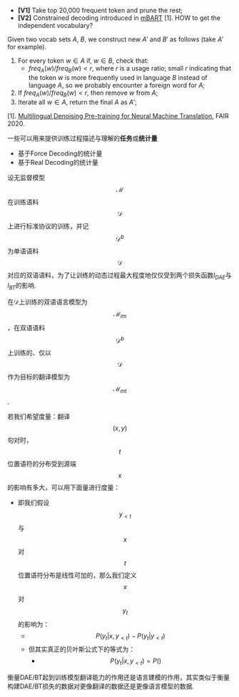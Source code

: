 - **[V1]** Take top 20,000 frequent token and prune the rest;
- **[V2]** Constrained decoding introduced in [mBART](https://arxiv.org/abs/2001.08210) [1]. HOW to get the independent vocabulary?

Given two vocab sets $A$, $B$, we construct new $A'$ and $B'$ as follows (take $A'$ for example).

1. For every token $w \in A$ if, $w \in B$, check that:
   - $freq_A(w) / freq_B(w) < r$, where $r$ is a usage ratio; small $r$ indicating that the token $w$ is more frequently used in language $B$ instead of language $A$, so we probably encounter a foreign word for $A$;
2. If $freq_A(w) / freq_B(w) < r$, then remove $w$ from $A$;
3. Iterate all $w \in A$, return the final $A$ as $A'$;

[1]. [Multilingual Denoising Pre-training for Neural Machine Translation](https://arxiv.org/abs/2001.08210), FAIR 2020.



一些可以用来提供训练过程描述与理解的**任务**或**统计量**

- 基于Force Decoding的统计量
- 基于Real Decoding的统计量



设无监督模型$$\mathcal{M}$$在训练语料$$\mathcal{D}$$上进行标准协议的训练，并记$$\mathcal{D}^b$$为单语语料$$\mathcal{D}$$对应的双语语料，为了让训练的动态过程最大程度地仅仅受到两个损失函数$l_{DAE}$与$l_{BT}$的影响.

在$\mathcal{D}$上训练的双语语言模型为$$\mathcal{M}_{lm}$$，在双语语料$$\mathcal{D}^b$$上训练的、仅以$$\mathcal{D}$$作为目标的翻译模型为$$\mathcal{M}_{mt}$$.

若我们希望度量：翻译$$(x, y)$$句对时，$$t$$位置语符的分布受到源端$$x$$的影响有多大，可以用下面量进行度量：

- 即我们假设$$y_{<t}$$与$$x$$对$$t$$位置语符分布是线性可加的，那么我们定义$$x$$对$$y_t$$的影响为：
  - $$P(y_t \vert x, y_{<t}) - P(y_t \vert y_{<t})$$
  - 但其实真正的贝叶斯公式下的等式为：
    - $$P(y_t \vert x, y_{<t}) = P()$$



衡量DAE/BT起到训练模型翻译能力的作用还是语言建模的作用，其实类似于衡量构建DAE/BT损失的数据对更像翻译的数据还是更像语言模型的数据.





